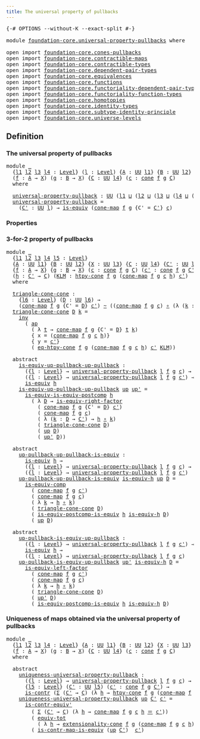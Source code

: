 ```yaml
---
title: The universal property of pullbacks
---
```


<pre class="Agda"><a id="61" class="Symbol">{-#</a> <a id="65" class="Keyword">OPTIONS</a> <a id="73" class="Pragma">--without-K</a> <a id="85" class="Pragma">--exact-split</a> <a id="99" class="Symbol">#-}</a>

<a id="104" class="Keyword">module</a> <a id="111" href="foundation-core.universal-property-pullbacks.html" class="Module">foundation-core.universal-property-pullbacks</a> <a id="156" class="Keyword">where</a>

<a id="163" class="Keyword">open</a> <a id="168" class="Keyword">import</a> <a id="175" href="foundation-core.cones-pullbacks.html" class="Module">foundation-core.cones-pullbacks</a>
<a id="207" class="Keyword">open</a> <a id="212" class="Keyword">import</a> <a id="219" href="foundation-core.contractible-maps.html" class="Module">foundation-core.contractible-maps</a>
<a id="253" class="Keyword">open</a> <a id="258" class="Keyword">import</a> <a id="265" href="foundation-core.contractible-types.html" class="Module">foundation-core.contractible-types</a>
<a id="300" class="Keyword">open</a> <a id="305" class="Keyword">import</a> <a id="312" href="foundation-core.dependent-pair-types.html" class="Module">foundation-core.dependent-pair-types</a>
<a id="349" class="Keyword">open</a> <a id="354" class="Keyword">import</a> <a id="361" href="foundation-core.equivalences.html" class="Module">foundation-core.equivalences</a>
<a id="390" class="Keyword">open</a> <a id="395" class="Keyword">import</a> <a id="402" href="foundation-core.functions.html" class="Module">foundation-core.functions</a>
<a id="428" class="Keyword">open</a> <a id="433" class="Keyword">import</a> <a id="440" href="foundation-core.functoriality-dependent-pair-types.html" class="Module">foundation-core.functoriality-dependent-pair-types</a>
<a id="491" class="Keyword">open</a> <a id="496" class="Keyword">import</a> <a id="503" href="foundation-core.functoriality-function-types.html" class="Module">foundation-core.functoriality-function-types</a>
<a id="548" class="Keyword">open</a> <a id="553" class="Keyword">import</a> <a id="560" href="foundation-core.homotopies.html" class="Module">foundation-core.homotopies</a>
<a id="587" class="Keyword">open</a> <a id="592" class="Keyword">import</a> <a id="599" href="foundation-core.identity-types.html" class="Module">foundation-core.identity-types</a>
<a id="630" class="Keyword">open</a> <a id="635" class="Keyword">import</a> <a id="642" href="foundation-core.subtype-identity-principle.html" class="Module">foundation-core.subtype-identity-principle</a>
<a id="685" class="Keyword">open</a> <a id="690" class="Keyword">import</a> <a id="697" href="foundation-core.universe-levels.html" class="Module">foundation-core.universe-levels</a>
</pre>
## Definition

### The universal property of pullbacks

<pre class="Agda"><a id="798" class="Keyword">module</a> <a id="805" href="foundation-core.universal-property-pullbacks.html#805" class="Module">_</a>
  <a id="809" class="Symbol">{</a><a id="810" href="foundation-core.universal-property-pullbacks.html#810" class="Bound">l1</a> <a id="813" href="foundation-core.universal-property-pullbacks.html#813" class="Bound">l2</a> <a id="816" href="foundation-core.universal-property-pullbacks.html#816" class="Bound">l3</a> <a id="819" href="foundation-core.universal-property-pullbacks.html#819" class="Bound">l4</a> <a id="822" class="Symbol">:</a> <a id="824" href="Agda.Primitive.html#597" class="Postulate">Level</a><a id="829" class="Symbol">}</a> <a id="831" class="Symbol">(</a><a id="832" href="foundation-core.universal-property-pullbacks.html#832" class="Bound">l</a> <a id="834" class="Symbol">:</a> <a id="836" href="Agda.Primitive.html#597" class="Postulate">Level</a><a id="841" class="Symbol">)</a> <a id="843" class="Symbol">{</a><a id="844" href="foundation-core.universal-property-pullbacks.html#844" class="Bound">A</a> <a id="846" class="Symbol">:</a> <a id="848" href="foundation-core.universe-levels.html#235" class="Primitive">UU</a> <a id="851" href="foundation-core.universal-property-pullbacks.html#810" class="Bound">l1</a><a id="853" class="Symbol">}</a> <a id="855" class="Symbol">{</a><a id="856" href="foundation-core.universal-property-pullbacks.html#856" class="Bound">B</a> <a id="858" class="Symbol">:</a> <a id="860" href="foundation-core.universe-levels.html#235" class="Primitive">UU</a> <a id="863" href="foundation-core.universal-property-pullbacks.html#813" class="Bound">l2</a><a id="865" class="Symbol">}</a> <a id="867" class="Symbol">{</a><a id="868" href="foundation-core.universal-property-pullbacks.html#868" class="Bound">X</a> <a id="870" class="Symbol">:</a> <a id="872" href="foundation-core.universe-levels.html#235" class="Primitive">UU</a> <a id="875" href="foundation-core.universal-property-pullbacks.html#816" class="Bound">l3</a><a id="877" class="Symbol">}</a>
  <a id="881" class="Symbol">(</a><a id="882" href="foundation-core.universal-property-pullbacks.html#882" class="Bound">f</a> <a id="884" class="Symbol">:</a> <a id="886" href="foundation-core.universal-property-pullbacks.html#844" class="Bound">A</a> <a id="888" class="Symbol">→</a> <a id="890" href="foundation-core.universal-property-pullbacks.html#868" class="Bound">X</a><a id="891" class="Symbol">)</a> <a id="893" class="Symbol">(</a><a id="894" href="foundation-core.universal-property-pullbacks.html#894" class="Bound">g</a> <a id="896" class="Symbol">:</a> <a id="898" href="foundation-core.universal-property-pullbacks.html#856" class="Bound">B</a> <a id="900" class="Symbol">→</a> <a id="902" href="foundation-core.universal-property-pullbacks.html#868" class="Bound">X</a><a id="903" class="Symbol">)</a> <a id="905" class="Symbol">{</a><a id="906" href="foundation-core.universal-property-pullbacks.html#906" class="Bound">C</a> <a id="908" class="Symbol">:</a> <a id="910" href="foundation-core.universe-levels.html#235" class="Primitive">UU</a> <a id="913" href="foundation-core.universal-property-pullbacks.html#819" class="Bound">l4</a><a id="915" class="Symbol">}</a> <a id="917" class="Symbol">(</a><a id="918" href="foundation-core.universal-property-pullbacks.html#918" class="Bound">c</a> <a id="920" class="Symbol">:</a> <a id="922" href="foundation-core.cones-pullbacks.html#1379" class="Function">cone</a> <a id="927" href="foundation-core.universal-property-pullbacks.html#882" class="Bound">f</a> <a id="929" href="foundation-core.universal-property-pullbacks.html#894" class="Bound">g</a> <a id="931" href="foundation-core.universal-property-pullbacks.html#906" class="Bound">C</a><a id="932" class="Symbol">)</a>
  <a id="936" class="Keyword">where</a>
  
  <a id="947" href="foundation-core.universal-property-pullbacks.html#947" class="Function">universal-property-pullback</a> <a id="975" class="Symbol">:</a> <a id="977" href="foundation-core.universe-levels.html#235" class="Primitive">UU</a> <a id="980" class="Symbol">(</a><a id="981" href="foundation-core.universal-property-pullbacks.html#810" class="Bound">l1</a> <a id="984" href="Agda.Primitive.html#810" class="Primitive Operator">⊔</a> <a id="986" class="Symbol">(</a><a id="987" href="foundation-core.universal-property-pullbacks.html#813" class="Bound">l2</a> <a id="990" href="Agda.Primitive.html#810" class="Primitive Operator">⊔</a> <a id="992" class="Symbol">(</a><a id="993" href="foundation-core.universal-property-pullbacks.html#816" class="Bound">l3</a> <a id="996" href="Agda.Primitive.html#810" class="Primitive Operator">⊔</a> <a id="998" class="Symbol">(</a><a id="999" href="foundation-core.universal-property-pullbacks.html#819" class="Bound">l4</a> <a id="1002" href="Agda.Primitive.html#810" class="Primitive Operator">⊔</a> <a id="1004" class="Symbol">(</a><a id="1005" href="Agda.Primitive.html#780" class="Primitive">lsuc</a> <a id="1010" href="foundation-core.universal-property-pullbacks.html#832" class="Bound">l</a><a id="1011" class="Symbol">)))))</a>
  <a id="1019" href="foundation-core.universal-property-pullbacks.html#947" class="Function">universal-property-pullback</a> <a id="1047" class="Symbol">=</a>
    <a id="1053" class="Symbol">(</a><a id="1054" href="foundation-core.universal-property-pullbacks.html#1054" class="Bound">C&#39;</a> <a id="1057" class="Symbol">:</a> <a id="1059" href="foundation-core.universe-levels.html#235" class="Primitive">UU</a> <a id="1062" href="foundation-core.universal-property-pullbacks.html#832" class="Bound">l</a><a id="1063" class="Symbol">)</a> <a id="1065" class="Symbol">→</a> <a id="1067" href="foundation-core.equivalences.html#1556" class="Function">is-equiv</a> <a id="1076" class="Symbol">(</a><a id="1077" href="foundation-core.cones-pullbacks.html#5241" class="Function">cone-map</a> <a id="1086" href="foundation-core.universal-property-pullbacks.html#882" class="Bound">f</a> <a id="1088" href="foundation-core.universal-property-pullbacks.html#894" class="Bound">g</a> <a id="1090" class="Symbol">{</a><a id="1091" class="Argument">C&#39;</a> <a id="1094" class="Symbol">=</a> <a id="1096" href="foundation-core.universal-property-pullbacks.html#1054" class="Bound">C&#39;</a><a id="1098" class="Symbol">}</a> <a id="1100" href="foundation-core.universal-property-pullbacks.html#918" class="Bound">c</a><a id="1101" class="Symbol">)</a>
</pre>
### Properties

### 3-for-2 property of pullbacks

<pre class="Agda"><a id="1167" class="Keyword">module</a> <a id="1174" href="foundation-core.universal-property-pullbacks.html#1174" class="Module">_</a>
  <a id="1178" class="Symbol">{</a><a id="1179" href="foundation-core.universal-property-pullbacks.html#1179" class="Bound">l1</a> <a id="1182" href="foundation-core.universal-property-pullbacks.html#1182" class="Bound">l2</a> <a id="1185" href="foundation-core.universal-property-pullbacks.html#1185" class="Bound">l3</a> <a id="1188" href="foundation-core.universal-property-pullbacks.html#1188" class="Bound">l4</a> <a id="1191" href="foundation-core.universal-property-pullbacks.html#1191" class="Bound">l5</a> <a id="1194" class="Symbol">:</a> <a id="1196" href="Agda.Primitive.html#597" class="Postulate">Level</a><a id="1201" class="Symbol">}</a>
  <a id="1205" class="Symbol">{</a><a id="1206" href="foundation-core.universal-property-pullbacks.html#1206" class="Bound">A</a> <a id="1208" class="Symbol">:</a> <a id="1210" href="foundation-core.universe-levels.html#235" class="Primitive">UU</a> <a id="1213" href="foundation-core.universal-property-pullbacks.html#1179" class="Bound">l1</a><a id="1215" class="Symbol">}</a> <a id="1217" class="Symbol">{</a><a id="1218" href="foundation-core.universal-property-pullbacks.html#1218" class="Bound">B</a> <a id="1220" class="Symbol">:</a> <a id="1222" href="foundation-core.universe-levels.html#235" class="Primitive">UU</a> <a id="1225" href="foundation-core.universal-property-pullbacks.html#1182" class="Bound">l2</a><a id="1227" class="Symbol">}</a> <a id="1229" class="Symbol">{</a><a id="1230" href="foundation-core.universal-property-pullbacks.html#1230" class="Bound">X</a> <a id="1232" class="Symbol">:</a> <a id="1234" href="foundation-core.universe-levels.html#235" class="Primitive">UU</a> <a id="1237" href="foundation-core.universal-property-pullbacks.html#1185" class="Bound">l3</a><a id="1239" class="Symbol">}</a> <a id="1241" class="Symbol">{</a><a id="1242" href="foundation-core.universal-property-pullbacks.html#1242" class="Bound">C</a> <a id="1244" class="Symbol">:</a> <a id="1246" href="foundation-core.universe-levels.html#235" class="Primitive">UU</a> <a id="1249" href="foundation-core.universal-property-pullbacks.html#1188" class="Bound">l4</a><a id="1251" class="Symbol">}</a> <a id="1253" class="Symbol">{</a><a id="1254" href="foundation-core.universal-property-pullbacks.html#1254" class="Bound">C&#39;</a> <a id="1257" class="Symbol">:</a> <a id="1259" href="foundation-core.universe-levels.html#235" class="Primitive">UU</a> <a id="1262" href="foundation-core.universal-property-pullbacks.html#1191" class="Bound">l5</a><a id="1264" class="Symbol">}</a>
  <a id="1268" class="Symbol">{</a><a id="1269" href="foundation-core.universal-property-pullbacks.html#1269" class="Bound">f</a> <a id="1271" class="Symbol">:</a> <a id="1273" href="foundation-core.universal-property-pullbacks.html#1206" class="Bound">A</a> <a id="1275" class="Symbol">→</a> <a id="1277" href="foundation-core.universal-property-pullbacks.html#1230" class="Bound">X</a><a id="1278" class="Symbol">}</a> <a id="1280" class="Symbol">{</a><a id="1281" href="foundation-core.universal-property-pullbacks.html#1281" class="Bound">g</a> <a id="1283" class="Symbol">:</a> <a id="1285" href="foundation-core.universal-property-pullbacks.html#1218" class="Bound">B</a> <a id="1287" class="Symbol">→</a> <a id="1289" href="foundation-core.universal-property-pullbacks.html#1230" class="Bound">X</a><a id="1290" class="Symbol">}</a> <a id="1292" class="Symbol">(</a><a id="1293" href="foundation-core.universal-property-pullbacks.html#1293" class="Bound">c</a> <a id="1295" class="Symbol">:</a> <a id="1297" href="foundation-core.cones-pullbacks.html#1379" class="Function">cone</a> <a id="1302" href="foundation-core.universal-property-pullbacks.html#1269" class="Bound">f</a> <a id="1304" href="foundation-core.universal-property-pullbacks.html#1281" class="Bound">g</a> <a id="1306" href="foundation-core.universal-property-pullbacks.html#1242" class="Bound">C</a><a id="1307" class="Symbol">)</a> <a id="1309" class="Symbol">(</a><a id="1310" href="foundation-core.universal-property-pullbacks.html#1310" class="Bound">c&#39;</a> <a id="1313" class="Symbol">:</a> <a id="1315" href="foundation-core.cones-pullbacks.html#1379" class="Function">cone</a> <a id="1320" href="foundation-core.universal-property-pullbacks.html#1269" class="Bound">f</a> <a id="1322" href="foundation-core.universal-property-pullbacks.html#1281" class="Bound">g</a> <a id="1324" href="foundation-core.universal-property-pullbacks.html#1254" class="Bound">C&#39;</a><a id="1326" class="Symbol">)</a>
  <a id="1330" class="Symbol">(</a><a id="1331" href="foundation-core.universal-property-pullbacks.html#1331" class="Bound">h</a> <a id="1333" class="Symbol">:</a> <a id="1335" href="foundation-core.universal-property-pullbacks.html#1254" class="Bound">C&#39;</a> <a id="1338" class="Symbol">→</a> <a id="1340" href="foundation-core.universal-property-pullbacks.html#1242" class="Bound">C</a><a id="1341" class="Symbol">)</a> <a id="1343" class="Symbol">(</a><a id="1344" href="foundation-core.universal-property-pullbacks.html#1344" class="Bound">KLM</a> <a id="1348" class="Symbol">:</a> <a id="1350" href="foundation-core.cones-pullbacks.html#3310" class="Function">htpy-cone</a> <a id="1360" href="foundation-core.universal-property-pullbacks.html#1269" class="Bound">f</a> <a id="1362" href="foundation-core.universal-property-pullbacks.html#1281" class="Bound">g</a> <a id="1364" class="Symbol">(</a><a id="1365" href="foundation-core.cones-pullbacks.html#5241" class="Function">cone-map</a> <a id="1374" href="foundation-core.universal-property-pullbacks.html#1269" class="Bound">f</a> <a id="1376" href="foundation-core.universal-property-pullbacks.html#1281" class="Bound">g</a> <a id="1378" href="foundation-core.universal-property-pullbacks.html#1293" class="Bound">c</a> <a id="1380" href="foundation-core.universal-property-pullbacks.html#1331" class="Bound">h</a><a id="1381" class="Symbol">)</a> <a id="1383" href="foundation-core.universal-property-pullbacks.html#1310" class="Bound">c&#39;</a><a id="1385" class="Symbol">)</a>
  <a id="1389" class="Keyword">where</a>
  
  <a id="1400" href="foundation-core.universal-property-pullbacks.html#1400" class="Function">triangle-cone-cone</a> <a id="1419" class="Symbol">:</a>
    <a id="1425" class="Symbol">{</a><a id="1426" href="foundation-core.universal-property-pullbacks.html#1426" class="Bound">l6</a> <a id="1429" class="Symbol">:</a> <a id="1431" href="Agda.Primitive.html#597" class="Postulate">Level</a><a id="1436" class="Symbol">}</a> <a id="1438" class="Symbol">(</a><a id="1439" href="foundation-core.universal-property-pullbacks.html#1439" class="Bound">D</a> <a id="1441" class="Symbol">:</a> <a id="1443" href="foundation-core.universe-levels.html#235" class="Primitive">UU</a> <a id="1446" href="foundation-core.universal-property-pullbacks.html#1426" class="Bound">l6</a><a id="1448" class="Symbol">)</a> <a id="1450" class="Symbol">→</a>
    <a id="1456" class="Symbol">(</a><a id="1457" href="foundation-core.cones-pullbacks.html#5241" class="Function">cone-map</a> <a id="1466" href="foundation-core.universal-property-pullbacks.html#1269" class="Bound">f</a> <a id="1468" href="foundation-core.universal-property-pullbacks.html#1281" class="Bound">g</a> <a id="1470" class="Symbol">{</a><a id="1471" class="Argument">C&#39;</a> <a id="1474" class="Symbol">=</a> <a id="1476" href="foundation-core.universal-property-pullbacks.html#1439" class="Bound">D</a><a id="1477" class="Symbol">}</a> <a id="1479" href="foundation-core.universal-property-pullbacks.html#1310" class="Bound">c&#39;</a><a id="1481" class="Symbol">)</a> <a id="1483" href="foundation-core.homotopies.html#1249" class="Function Operator">~</a> <a id="1485" class="Symbol">((</a><a id="1487" href="foundation-core.cones-pullbacks.html#5241" class="Function">cone-map</a> <a id="1496" href="foundation-core.universal-property-pullbacks.html#1269" class="Bound">f</a> <a id="1498" href="foundation-core.universal-property-pullbacks.html#1281" class="Bound">g</a> <a id="1500" href="foundation-core.universal-property-pullbacks.html#1293" class="Bound">c</a><a id="1501" class="Symbol">)</a> <a id="1503" href="foundation-core.functions.html#420" class="Function Operator">∘</a> <a id="1505" class="Symbol">(λ</a> <a id="1508" class="Symbol">(</a><a id="1509" href="foundation-core.universal-property-pullbacks.html#1509" class="Bound">k</a> <a id="1511" class="Symbol">:</a> <a id="1513" href="foundation-core.universal-property-pullbacks.html#1439" class="Bound">D</a> <a id="1515" class="Symbol">→</a> <a id="1517" href="foundation-core.universal-property-pullbacks.html#1254" class="Bound">C&#39;</a><a id="1519" class="Symbol">)</a> <a id="1521" class="Symbol">→</a> <a id="1523" href="foundation-core.universal-property-pullbacks.html#1331" class="Bound">h</a> <a id="1525" href="foundation-core.functions.html#420" class="Function Operator">∘</a> <a id="1527" href="foundation-core.universal-property-pullbacks.html#1509" class="Bound">k</a><a id="1528" class="Symbol">))</a>
  <a id="1533" href="foundation-core.universal-property-pullbacks.html#1400" class="Function">triangle-cone-cone</a> <a id="1552" href="foundation-core.universal-property-pullbacks.html#1552" class="Bound">D</a> <a id="1554" href="foundation-core.universal-property-pullbacks.html#1554" class="Bound">k</a> <a id="1556" class="Symbol">=</a> 
    <a id="1563" href="foundation-core.identity-types.html#2729" class="Function">inv</a>
      <a id="1573" class="Symbol">(</a> <a id="1575" href="foundation-core.identity-types.html#4003" class="Function">ap</a>
        <a id="1586" class="Symbol">(</a> <a id="1588" class="Symbol">λ</a> <a id="1590" href="foundation-core.universal-property-pullbacks.html#1590" class="Bound">t</a> <a id="1592" class="Symbol">→</a> <a id="1594" href="foundation-core.cones-pullbacks.html#5241" class="Function">cone-map</a> <a id="1603" href="foundation-core.universal-property-pullbacks.html#1269" class="Bound">f</a> <a id="1605" href="foundation-core.universal-property-pullbacks.html#1281" class="Bound">g</a> <a id="1607" class="Symbol">{</a><a id="1608" class="Argument">C&#39;</a> <a id="1611" class="Symbol">=</a> <a id="1613" href="foundation-core.universal-property-pullbacks.html#1552" class="Bound">D</a><a id="1614" class="Symbol">}</a> <a id="1616" href="foundation-core.universal-property-pullbacks.html#1590" class="Bound">t</a> <a id="1618" href="foundation-core.universal-property-pullbacks.html#1554" class="Bound">k</a><a id="1619" class="Symbol">)</a>
        <a id="1629" class="Symbol">{</a> <a id="1631" class="Argument">x</a> <a id="1633" class="Symbol">=</a> <a id="1635" class="Symbol">(</a><a id="1636" href="foundation-core.cones-pullbacks.html#5241" class="Function">cone-map</a> <a id="1645" href="foundation-core.universal-property-pullbacks.html#1269" class="Bound">f</a> <a id="1647" href="foundation-core.universal-property-pullbacks.html#1281" class="Bound">g</a> <a id="1649" href="foundation-core.universal-property-pullbacks.html#1293" class="Bound">c</a> <a id="1651" href="foundation-core.universal-property-pullbacks.html#1331" class="Bound">h</a><a id="1652" class="Symbol">)}</a>
        <a id="1663" class="Symbol">{</a> <a id="1665" class="Argument">y</a> <a id="1667" class="Symbol">=</a> <a id="1669" href="foundation-core.universal-property-pullbacks.html#1310" class="Bound">c&#39;</a><a id="1671" class="Symbol">}</a>
        <a id="1681" class="Symbol">(</a> <a id="1683" href="foundation-core.cones-pullbacks.html#4975" class="Function">eq-htpy-cone</a> <a id="1696" href="foundation-core.universal-property-pullbacks.html#1269" class="Bound">f</a> <a id="1698" href="foundation-core.universal-property-pullbacks.html#1281" class="Bound">g</a> <a id="1700" class="Symbol">(</a><a id="1701" href="foundation-core.cones-pullbacks.html#5241" class="Function">cone-map</a> <a id="1710" href="foundation-core.universal-property-pullbacks.html#1269" class="Bound">f</a> <a id="1712" href="foundation-core.universal-property-pullbacks.html#1281" class="Bound">g</a> <a id="1714" href="foundation-core.universal-property-pullbacks.html#1293" class="Bound">c</a> <a id="1716" href="foundation-core.universal-property-pullbacks.html#1331" class="Bound">h</a><a id="1717" class="Symbol">)</a> <a id="1719" href="foundation-core.universal-property-pullbacks.html#1310" class="Bound">c&#39;</a> <a id="1722" href="foundation-core.universal-property-pullbacks.html#1344" class="Bound">KLM</a><a id="1725" class="Symbol">))</a>

  <a id="1731" class="Keyword">abstract</a>
    <a id="1744" href="foundation-core.universal-property-pullbacks.html#1744" class="Function">is-equiv-up-pullback-up-pullback</a> <a id="1777" class="Symbol">:</a>
      <a id="1785" class="Symbol">({</a><a id="1787" href="foundation-core.universal-property-pullbacks.html#1787" class="Bound">l</a> <a id="1789" class="Symbol">:</a> <a id="1791" href="Agda.Primitive.html#597" class="Postulate">Level</a><a id="1796" class="Symbol">}</a> <a id="1798" class="Symbol">→</a> <a id="1800" href="foundation-core.universal-property-pullbacks.html#947" class="Function">universal-property-pullback</a> <a id="1828" href="foundation-core.universal-property-pullbacks.html#1787" class="Bound">l</a> <a id="1830" href="foundation-core.universal-property-pullbacks.html#1269" class="Bound">f</a> <a id="1832" href="foundation-core.universal-property-pullbacks.html#1281" class="Bound">g</a> <a id="1834" href="foundation-core.universal-property-pullbacks.html#1293" class="Bound">c</a><a id="1835" class="Symbol">)</a> <a id="1837" class="Symbol">→</a>
      <a id="1845" class="Symbol">({</a><a id="1847" href="foundation-core.universal-property-pullbacks.html#1847" class="Bound">l</a> <a id="1849" class="Symbol">:</a> <a id="1851" href="Agda.Primitive.html#597" class="Postulate">Level</a><a id="1856" class="Symbol">}</a> <a id="1858" class="Symbol">→</a> <a id="1860" href="foundation-core.universal-property-pullbacks.html#947" class="Function">universal-property-pullback</a> <a id="1888" href="foundation-core.universal-property-pullbacks.html#1847" class="Bound">l</a> <a id="1890" href="foundation-core.universal-property-pullbacks.html#1269" class="Bound">f</a> <a id="1892" href="foundation-core.universal-property-pullbacks.html#1281" class="Bound">g</a> <a id="1894" href="foundation-core.universal-property-pullbacks.html#1310" class="Bound">c&#39;</a><a id="1896" class="Symbol">)</a> <a id="1898" class="Symbol">→</a>
      <a id="1906" href="foundation-core.equivalences.html#1556" class="Function">is-equiv</a> <a id="1915" href="foundation-core.universal-property-pullbacks.html#1331" class="Bound">h</a>
    <a id="1921" href="foundation-core.universal-property-pullbacks.html#1744" class="Function">is-equiv-up-pullback-up-pullback</a> <a id="1954" href="foundation-core.universal-property-pullbacks.html#1954" class="Bound">up</a> <a id="1957" href="foundation-core.universal-property-pullbacks.html#1957" class="Bound">up&#39;</a> <a id="1961" class="Symbol">=</a>
      <a id="1969" href="foundation-core.functoriality-function-types.html#1654" class="Function">is-equiv-is-equiv-postcomp</a> <a id="1996" href="foundation-core.universal-property-pullbacks.html#1331" class="Bound">h</a>
        <a id="2006" class="Symbol">(</a> <a id="2008" class="Symbol">λ</a> <a id="2010" href="foundation-core.universal-property-pullbacks.html#2010" class="Bound">D</a> <a id="2012" class="Symbol">→</a> <a id="2014" href="foundation-core.equivalences.html#8882" class="Function">is-equiv-right-factor</a>
          <a id="2046" class="Symbol">(</a> <a id="2048" href="foundation-core.cones-pullbacks.html#5241" class="Function">cone-map</a> <a id="2057" href="foundation-core.universal-property-pullbacks.html#1269" class="Bound">f</a> <a id="2059" href="foundation-core.universal-property-pullbacks.html#1281" class="Bound">g</a> <a id="2061" class="Symbol">{</a><a id="2062" class="Argument">C&#39;</a> <a id="2065" class="Symbol">=</a> <a id="2067" href="foundation-core.universal-property-pullbacks.html#2010" class="Bound">D</a><a id="2068" class="Symbol">}</a> <a id="2070" href="foundation-core.universal-property-pullbacks.html#1310" class="Bound">c&#39;</a><a id="2072" class="Symbol">)</a>
          <a id="2084" class="Symbol">(</a> <a id="2086" href="foundation-core.cones-pullbacks.html#5241" class="Function">cone-map</a> <a id="2095" href="foundation-core.universal-property-pullbacks.html#1269" class="Bound">f</a> <a id="2097" href="foundation-core.universal-property-pullbacks.html#1281" class="Bound">g</a> <a id="2099" href="foundation-core.universal-property-pullbacks.html#1293" class="Bound">c</a><a id="2100" class="Symbol">)</a>
          <a id="2112" class="Symbol">(</a> <a id="2114" class="Symbol">λ</a> <a id="2116" class="Symbol">(</a><a id="2117" href="foundation-core.universal-property-pullbacks.html#2117" class="Bound">k</a> <a id="2119" class="Symbol">:</a> <a id="2121" href="foundation-core.universal-property-pullbacks.html#2010" class="Bound">D</a> <a id="2123" class="Symbol">→</a> <a id="2125" href="foundation-core.universal-property-pullbacks.html#1254" class="Bound">C&#39;</a><a id="2127" class="Symbol">)</a> <a id="2129" class="Symbol">→</a> <a id="2131" href="foundation-core.universal-property-pullbacks.html#1331" class="Bound">h</a> <a id="2133" href="foundation-core.functions.html#420" class="Function Operator">∘</a> <a id="2135" href="foundation-core.universal-property-pullbacks.html#2117" class="Bound">k</a><a id="2136" class="Symbol">)</a>
          <a id="2148" class="Symbol">(</a> <a id="2150" href="foundation-core.universal-property-pullbacks.html#1400" class="Function">triangle-cone-cone</a> <a id="2169" href="foundation-core.universal-property-pullbacks.html#2010" class="Bound">D</a><a id="2170" class="Symbol">)</a>
          <a id="2182" class="Symbol">(</a> <a id="2184" href="foundation-core.universal-property-pullbacks.html#1954" class="Bound">up</a> <a id="2187" href="foundation-core.universal-property-pullbacks.html#2010" class="Bound">D</a><a id="2188" class="Symbol">)</a>
          <a id="2200" class="Symbol">(</a> <a id="2202" href="foundation-core.universal-property-pullbacks.html#1957" class="Bound">up&#39;</a> <a id="2206" href="foundation-core.universal-property-pullbacks.html#2010" class="Bound">D</a><a id="2207" class="Symbol">))</a>

  <a id="2213" class="Keyword">abstract</a>
    <a id="2226" href="foundation-core.universal-property-pullbacks.html#2226" class="Function">up-pullback-up-pullback-is-equiv</a> <a id="2259" class="Symbol">:</a>
      <a id="2267" href="foundation-core.equivalences.html#1556" class="Function">is-equiv</a> <a id="2276" href="foundation-core.universal-property-pullbacks.html#1331" class="Bound">h</a> <a id="2278" class="Symbol">→</a>
      <a id="2286" class="Symbol">({</a><a id="2288" href="foundation-core.universal-property-pullbacks.html#2288" class="Bound">l</a> <a id="2290" class="Symbol">:</a> <a id="2292" href="Agda.Primitive.html#597" class="Postulate">Level</a><a id="2297" class="Symbol">}</a> <a id="2299" class="Symbol">→</a> <a id="2301" href="foundation-core.universal-property-pullbacks.html#947" class="Function">universal-property-pullback</a> <a id="2329" href="foundation-core.universal-property-pullbacks.html#2288" class="Bound">l</a> <a id="2331" href="foundation-core.universal-property-pullbacks.html#1269" class="Bound">f</a> <a id="2333" href="foundation-core.universal-property-pullbacks.html#1281" class="Bound">g</a> <a id="2335" href="foundation-core.universal-property-pullbacks.html#1293" class="Bound">c</a><a id="2336" class="Symbol">)</a> <a id="2338" class="Symbol">→</a>
      <a id="2346" class="Symbol">({</a><a id="2348" href="foundation-core.universal-property-pullbacks.html#2348" class="Bound">l</a> <a id="2350" class="Symbol">:</a> <a id="2352" href="Agda.Primitive.html#597" class="Postulate">Level</a><a id="2357" class="Symbol">}</a> <a id="2359" class="Symbol">→</a> <a id="2361" href="foundation-core.universal-property-pullbacks.html#947" class="Function">universal-property-pullback</a> <a id="2389" href="foundation-core.universal-property-pullbacks.html#2348" class="Bound">l</a> <a id="2391" href="foundation-core.universal-property-pullbacks.html#1269" class="Bound">f</a> <a id="2393" href="foundation-core.universal-property-pullbacks.html#1281" class="Bound">g</a> <a id="2395" href="foundation-core.universal-property-pullbacks.html#1310" class="Bound">c&#39;</a><a id="2397" class="Symbol">)</a>
    <a id="2403" href="foundation-core.universal-property-pullbacks.html#2226" class="Function">up-pullback-up-pullback-is-equiv</a> <a id="2436" href="foundation-core.universal-property-pullbacks.html#2436" class="Bound">is-equiv-h</a> <a id="2447" href="foundation-core.universal-property-pullbacks.html#2447" class="Bound">up</a> <a id="2450" href="foundation-core.universal-property-pullbacks.html#2450" class="Bound">D</a> <a id="2452" class="Symbol">=</a>
      <a id="2460" href="foundation-core.equivalences.html#7197" class="Function">is-equiv-comp</a>
        <a id="2482" class="Symbol">(</a> <a id="2484" href="foundation-core.cones-pullbacks.html#5241" class="Function">cone-map</a> <a id="2493" href="foundation-core.universal-property-pullbacks.html#1269" class="Bound">f</a> <a id="2495" href="foundation-core.universal-property-pullbacks.html#1281" class="Bound">g</a> <a id="2497" href="foundation-core.universal-property-pullbacks.html#1310" class="Bound">c&#39;</a><a id="2499" class="Symbol">)</a>
        <a id="2509" class="Symbol">(</a> <a id="2511" href="foundation-core.cones-pullbacks.html#5241" class="Function">cone-map</a> <a id="2520" href="foundation-core.universal-property-pullbacks.html#1269" class="Bound">f</a> <a id="2522" href="foundation-core.universal-property-pullbacks.html#1281" class="Bound">g</a> <a id="2524" href="foundation-core.universal-property-pullbacks.html#1293" class="Bound">c</a><a id="2525" class="Symbol">)</a>
        <a id="2535" class="Symbol">(</a> <a id="2537" class="Symbol">λ</a> <a id="2539" href="foundation-core.universal-property-pullbacks.html#2539" class="Bound">k</a> <a id="2541" class="Symbol">→</a> <a id="2543" href="foundation-core.universal-property-pullbacks.html#1331" class="Bound">h</a> <a id="2545" href="foundation-core.functions.html#420" class="Function Operator">∘</a> <a id="2547" href="foundation-core.universal-property-pullbacks.html#2539" class="Bound">k</a><a id="2548" class="Symbol">)</a>
        <a id="2558" class="Symbol">(</a> <a id="2560" href="foundation-core.universal-property-pullbacks.html#1400" class="Function">triangle-cone-cone</a> <a id="2579" href="foundation-core.universal-property-pullbacks.html#2450" class="Bound">D</a><a id="2580" class="Symbol">)</a>
        <a id="2590" class="Symbol">(</a> <a id="2592" href="foundation-core.functoriality-function-types.html#2668" class="Function">is-equiv-postcomp-is-equiv</a> <a id="2619" href="foundation-core.universal-property-pullbacks.html#1331" class="Bound">h</a> <a id="2621" href="foundation-core.universal-property-pullbacks.html#2436" class="Bound">is-equiv-h</a> <a id="2632" href="foundation-core.universal-property-pullbacks.html#2450" class="Bound">D</a><a id="2633" class="Symbol">)</a>
        <a id="2643" class="Symbol">(</a> <a id="2645" href="foundation-core.universal-property-pullbacks.html#2447" class="Bound">up</a> <a id="2648" href="foundation-core.universal-property-pullbacks.html#2450" class="Bound">D</a><a id="2649" class="Symbol">)</a>

  <a id="2654" class="Keyword">abstract</a>
    <a id="2667" href="foundation-core.universal-property-pullbacks.html#2667" class="Function">up-pullback-is-equiv-up-pullback</a> <a id="2700" class="Symbol">:</a>
      <a id="2708" class="Symbol">({</a><a id="2710" href="foundation-core.universal-property-pullbacks.html#2710" class="Bound">l</a> <a id="2712" class="Symbol">:</a> <a id="2714" href="Agda.Primitive.html#597" class="Postulate">Level</a><a id="2719" class="Symbol">}</a> <a id="2721" class="Symbol">→</a> <a id="2723" href="foundation-core.universal-property-pullbacks.html#947" class="Function">universal-property-pullback</a> <a id="2751" href="foundation-core.universal-property-pullbacks.html#2710" class="Bound">l</a> <a id="2753" href="foundation-core.universal-property-pullbacks.html#1269" class="Bound">f</a> <a id="2755" href="foundation-core.universal-property-pullbacks.html#1281" class="Bound">g</a> <a id="2757" href="foundation-core.universal-property-pullbacks.html#1310" class="Bound">c&#39;</a><a id="2759" class="Symbol">)</a> <a id="2761" class="Symbol">→</a>
      <a id="2769" href="foundation-core.equivalences.html#1556" class="Function">is-equiv</a> <a id="2778" href="foundation-core.universal-property-pullbacks.html#1331" class="Bound">h</a> <a id="2780" class="Symbol">→</a>
      <a id="2788" class="Symbol">({</a><a id="2790" href="foundation-core.universal-property-pullbacks.html#2790" class="Bound">l</a> <a id="2792" class="Symbol">:</a> <a id="2794" href="Agda.Primitive.html#597" class="Postulate">Level</a><a id="2799" class="Symbol">}</a> <a id="2801" class="Symbol">→</a> <a id="2803" href="foundation-core.universal-property-pullbacks.html#947" class="Function">universal-property-pullback</a> <a id="2831" href="foundation-core.universal-property-pullbacks.html#2790" class="Bound">l</a> <a id="2833" href="foundation-core.universal-property-pullbacks.html#1269" class="Bound">f</a> <a id="2835" href="foundation-core.universal-property-pullbacks.html#1281" class="Bound">g</a> <a id="2837" href="foundation-core.universal-property-pullbacks.html#1293" class="Bound">c</a><a id="2838" class="Symbol">)</a>
    <a id="2844" href="foundation-core.universal-property-pullbacks.html#2667" class="Function">up-pullback-is-equiv-up-pullback</a> <a id="2877" href="foundation-core.universal-property-pullbacks.html#2877" class="Bound">up&#39;</a> <a id="2881" href="foundation-core.universal-property-pullbacks.html#2881" class="Bound">is-equiv-h</a> <a id="2892" href="foundation-core.universal-property-pullbacks.html#2892" class="Bound">D</a> <a id="2894" class="Symbol">=</a>
      <a id="2902" href="foundation-core.equivalences.html#8172" class="Function">is-equiv-left-factor</a>
        <a id="2931" class="Symbol">(</a> <a id="2933" href="foundation-core.cones-pullbacks.html#5241" class="Function">cone-map</a> <a id="2942" href="foundation-core.universal-property-pullbacks.html#1269" class="Bound">f</a> <a id="2944" href="foundation-core.universal-property-pullbacks.html#1281" class="Bound">g</a> <a id="2946" href="foundation-core.universal-property-pullbacks.html#1310" class="Bound">c&#39;</a><a id="2948" class="Symbol">)</a>
        <a id="2958" class="Symbol">(</a> <a id="2960" href="foundation-core.cones-pullbacks.html#5241" class="Function">cone-map</a> <a id="2969" href="foundation-core.universal-property-pullbacks.html#1269" class="Bound">f</a> <a id="2971" href="foundation-core.universal-property-pullbacks.html#1281" class="Bound">g</a> <a id="2973" href="foundation-core.universal-property-pullbacks.html#1293" class="Bound">c</a><a id="2974" class="Symbol">)</a>
        <a id="2984" class="Symbol">(</a> <a id="2986" class="Symbol">λ</a> <a id="2988" href="foundation-core.universal-property-pullbacks.html#2988" class="Bound">k</a> <a id="2990" class="Symbol">→</a> <a id="2992" href="foundation-core.universal-property-pullbacks.html#1331" class="Bound">h</a> <a id="2994" href="foundation-core.functions.html#420" class="Function Operator">∘</a> <a id="2996" href="foundation-core.universal-property-pullbacks.html#2988" class="Bound">k</a><a id="2997" class="Symbol">)</a>
        <a id="3007" class="Symbol">(</a> <a id="3009" href="foundation-core.universal-property-pullbacks.html#1400" class="Function">triangle-cone-cone</a> <a id="3028" href="foundation-core.universal-property-pullbacks.html#2892" class="Bound">D</a><a id="3029" class="Symbol">)</a>
        <a id="3039" class="Symbol">(</a> <a id="3041" href="foundation-core.universal-property-pullbacks.html#2877" class="Bound">up&#39;</a> <a id="3045" href="foundation-core.universal-property-pullbacks.html#2892" class="Bound">D</a><a id="3046" class="Symbol">)</a>
        <a id="3056" class="Symbol">(</a> <a id="3058" href="foundation-core.functoriality-function-types.html#2668" class="Function">is-equiv-postcomp-is-equiv</a> <a id="3085" href="foundation-core.universal-property-pullbacks.html#1331" class="Bound">h</a> <a id="3087" href="foundation-core.universal-property-pullbacks.html#2881" class="Bound">is-equiv-h</a> <a id="3098" href="foundation-core.universal-property-pullbacks.html#2892" class="Bound">D</a><a id="3099" class="Symbol">)</a>
</pre>
### Uniqueness of maps obtained via the universal property of pullbacks

<pre class="Agda"><a id="3187" class="Keyword">module</a> <a id="3194" href="foundation-core.universal-property-pullbacks.html#3194" class="Module">_</a>
  <a id="3198" class="Symbol">{</a><a id="3199" href="foundation-core.universal-property-pullbacks.html#3199" class="Bound">l1</a> <a id="3202" href="foundation-core.universal-property-pullbacks.html#3202" class="Bound">l2</a> <a id="3205" href="foundation-core.universal-property-pullbacks.html#3205" class="Bound">l3</a> <a id="3208" href="foundation-core.universal-property-pullbacks.html#3208" class="Bound">l4</a> <a id="3211" class="Symbol">:</a> <a id="3213" href="Agda.Primitive.html#597" class="Postulate">Level</a><a id="3218" class="Symbol">}</a> <a id="3220" class="Symbol">{</a><a id="3221" href="foundation-core.universal-property-pullbacks.html#3221" class="Bound">A</a> <a id="3223" class="Symbol">:</a> <a id="3225" href="foundation-core.universe-levels.html#235" class="Primitive">UU</a> <a id="3228" href="foundation-core.universal-property-pullbacks.html#3199" class="Bound">l1</a><a id="3230" class="Symbol">}</a> <a id="3232" class="Symbol">{</a><a id="3233" href="foundation-core.universal-property-pullbacks.html#3233" class="Bound">B</a> <a id="3235" class="Symbol">:</a> <a id="3237" href="foundation-core.universe-levels.html#235" class="Primitive">UU</a> <a id="3240" href="foundation-core.universal-property-pullbacks.html#3202" class="Bound">l2</a><a id="3242" class="Symbol">}</a> <a id="3244" class="Symbol">{</a><a id="3245" href="foundation-core.universal-property-pullbacks.html#3245" class="Bound">X</a> <a id="3247" class="Symbol">:</a> <a id="3249" href="foundation-core.universe-levels.html#235" class="Primitive">UU</a> <a id="3252" href="foundation-core.universal-property-pullbacks.html#3205" class="Bound">l3</a><a id="3254" class="Symbol">}</a>
  <a id="3258" class="Symbol">(</a><a id="3259" href="foundation-core.universal-property-pullbacks.html#3259" class="Bound">f</a> <a id="3261" class="Symbol">:</a> <a id="3263" href="foundation-core.universal-property-pullbacks.html#3221" class="Bound">A</a> <a id="3265" class="Symbol">→</a> <a id="3267" href="foundation-core.universal-property-pullbacks.html#3245" class="Bound">X</a><a id="3268" class="Symbol">)</a> <a id="3270" class="Symbol">(</a><a id="3271" href="foundation-core.universal-property-pullbacks.html#3271" class="Bound">g</a> <a id="3273" class="Symbol">:</a> <a id="3275" href="foundation-core.universal-property-pullbacks.html#3233" class="Bound">B</a> <a id="3277" class="Symbol">→</a> <a id="3279" href="foundation-core.universal-property-pullbacks.html#3245" class="Bound">X</a><a id="3280" class="Symbol">)</a> <a id="3282" class="Symbol">{</a><a id="3283" href="foundation-core.universal-property-pullbacks.html#3283" class="Bound">C</a> <a id="3285" class="Symbol">:</a> <a id="3287" href="foundation-core.universe-levels.html#235" class="Primitive">UU</a> <a id="3290" href="foundation-core.universal-property-pullbacks.html#3208" class="Bound">l4</a><a id="3292" class="Symbol">}</a> <a id="3294" class="Symbol">(</a><a id="3295" href="foundation-core.universal-property-pullbacks.html#3295" class="Bound">c</a> <a id="3297" class="Symbol">:</a> <a id="3299" href="foundation-core.cones-pullbacks.html#1379" class="Function">cone</a> <a id="3304" href="foundation-core.universal-property-pullbacks.html#3259" class="Bound">f</a> <a id="3306" href="foundation-core.universal-property-pullbacks.html#3271" class="Bound">g</a> <a id="3308" href="foundation-core.universal-property-pullbacks.html#3283" class="Bound">C</a><a id="3309" class="Symbol">)</a>
  <a id="3313" class="Keyword">where</a>

  <a id="3322" class="Keyword">abstract</a>
    <a id="3335" href="foundation-core.universal-property-pullbacks.html#3335" class="Function">uniqueness-universal-property-pullback</a> <a id="3374" class="Symbol">:</a>
      <a id="3382" class="Symbol">({</a><a id="3384" href="foundation-core.universal-property-pullbacks.html#3384" class="Bound">l</a> <a id="3386" class="Symbol">:</a> <a id="3388" href="Agda.Primitive.html#597" class="Postulate">Level</a><a id="3393" class="Symbol">}</a> <a id="3395" class="Symbol">→</a> <a id="3397" href="foundation-core.universal-property-pullbacks.html#947" class="Function">universal-property-pullback</a> <a id="3425" href="foundation-core.universal-property-pullbacks.html#3384" class="Bound">l</a> <a id="3427" href="foundation-core.universal-property-pullbacks.html#3259" class="Bound">f</a> <a id="3429" href="foundation-core.universal-property-pullbacks.html#3271" class="Bound">g</a> <a id="3431" href="foundation-core.universal-property-pullbacks.html#3295" class="Bound">c</a><a id="3432" class="Symbol">)</a> <a id="3434" class="Symbol">→</a>
      <a id="3442" class="Symbol">{</a><a id="3443" href="foundation-core.universal-property-pullbacks.html#3443" class="Bound">l5</a> <a id="3446" class="Symbol">:</a> <a id="3448" href="Agda.Primitive.html#597" class="Postulate">Level</a><a id="3453" class="Symbol">}</a> <a id="3455" class="Symbol">(</a><a id="3456" href="foundation-core.universal-property-pullbacks.html#3456" class="Bound">C&#39;</a> <a id="3459" class="Symbol">:</a> <a id="3461" href="foundation-core.universe-levels.html#235" class="Primitive">UU</a> <a id="3464" href="foundation-core.universal-property-pullbacks.html#3443" class="Bound">l5</a><a id="3466" class="Symbol">)</a> <a id="3468" class="Symbol">(</a><a id="3469" href="foundation-core.universal-property-pullbacks.html#3469" class="Bound">c&#39;</a> <a id="3472" class="Symbol">:</a> <a id="3474" href="foundation-core.cones-pullbacks.html#1379" class="Function">cone</a> <a id="3479" href="foundation-core.universal-property-pullbacks.html#3259" class="Bound">f</a> <a id="3481" href="foundation-core.universal-property-pullbacks.html#3271" class="Bound">g</a> <a id="3483" href="foundation-core.universal-property-pullbacks.html#3456" class="Bound">C&#39;</a><a id="3485" class="Symbol">)</a> <a id="3487" class="Symbol">→</a>
      <a id="3495" href="foundation-core.contractible-types.html#1006" class="Function">is-contr</a> <a id="3504" class="Symbol">(</a><a id="3505" href="foundation-core.dependent-pair-types.html#515" class="Record">Σ</a> <a id="3507" class="Symbol">(</a><a id="3508" href="foundation-core.universal-property-pullbacks.html#3456" class="Bound">C&#39;</a> <a id="3511" class="Symbol">→</a> <a id="3513" href="foundation-core.universal-property-pullbacks.html#3283" class="Bound">C</a><a id="3514" class="Symbol">)</a> <a id="3516" class="Symbol">(λ</a> <a id="3519" href="foundation-core.universal-property-pullbacks.html#3519" class="Bound">h</a> <a id="3521" class="Symbol">→</a> <a id="3523" href="foundation-core.cones-pullbacks.html#3310" class="Function">htpy-cone</a> <a id="3533" href="foundation-core.universal-property-pullbacks.html#3259" class="Bound">f</a> <a id="3535" href="foundation-core.universal-property-pullbacks.html#3271" class="Bound">g</a> <a id="3537" class="Symbol">(</a><a id="3538" href="foundation-core.cones-pullbacks.html#5241" class="Function">cone-map</a> <a id="3547" href="foundation-core.universal-property-pullbacks.html#3259" class="Bound">f</a> <a id="3549" href="foundation-core.universal-property-pullbacks.html#3271" class="Bound">g</a> <a id="3551" href="foundation-core.universal-property-pullbacks.html#3295" class="Bound">c</a> <a id="3553" href="foundation-core.universal-property-pullbacks.html#3519" class="Bound">h</a><a id="3554" class="Symbol">)</a> <a id="3556" href="foundation-core.universal-property-pullbacks.html#3469" class="Bound">c&#39;</a><a id="3558" class="Symbol">))</a>
    <a id="3565" href="foundation-core.universal-property-pullbacks.html#3335" class="Function">uniqueness-universal-property-pullback</a> <a id="3604" href="foundation-core.universal-property-pullbacks.html#3604" class="Bound">up</a> <a id="3607" href="foundation-core.universal-property-pullbacks.html#3607" class="Bound">C&#39;</a> <a id="3610" href="foundation-core.universal-property-pullbacks.html#3610" class="Bound">c&#39;</a> <a id="3613" class="Symbol">=</a>
      <a id="3621" href="foundation-core.contractible-types.html#3813" class="Function">is-contr-equiv&#39;</a>
        <a id="3645" class="Symbol">(</a> <a id="3647" href="foundation-core.dependent-pair-types.html#515" class="Record">Σ</a> <a id="3649" class="Symbol">(</a><a id="3650" href="foundation-core.universal-property-pullbacks.html#3607" class="Bound">C&#39;</a> <a id="3653" class="Symbol">→</a> <a id="3655" href="foundation-core.universal-property-pullbacks.html#3283" class="Bound">C</a><a id="3656" class="Symbol">)</a> <a id="3658" class="Symbol">(λ</a> <a id="3661" href="foundation-core.universal-property-pullbacks.html#3661" class="Bound">h</a> <a id="3663" class="Symbol">→</a> <a id="3665" href="foundation-core.cones-pullbacks.html#5241" class="Function">cone-map</a> <a id="3674" href="foundation-core.universal-property-pullbacks.html#3259" class="Bound">f</a> <a id="3676" href="foundation-core.universal-property-pullbacks.html#3271" class="Bound">g</a> <a id="3678" href="foundation-core.universal-property-pullbacks.html#3295" class="Bound">c</a> <a id="3680" href="foundation-core.universal-property-pullbacks.html#3661" class="Bound">h</a> <a id="3682" href="foundation-core.identity-types.html#1865" class="Function Operator">＝</a> <a id="3684" href="foundation-core.universal-property-pullbacks.html#3610" class="Bound">c&#39;</a><a id="3686" class="Symbol">))</a>
        <a id="3697" class="Symbol">(</a> <a id="3699" href="foundation-core.functoriality-dependent-pair-types.html#7267" class="Function">equiv-tot</a>
          <a id="3719" class="Symbol">(</a> <a id="3721" class="Symbol">λ</a> <a id="3723" href="foundation-core.universal-property-pullbacks.html#3723" class="Bound">h</a> <a id="3725" class="Symbol">→</a> <a id="3727" href="foundation-core.cones-pullbacks.html#4787" class="Function">extensionality-cone</a> <a id="3747" href="foundation-core.universal-property-pullbacks.html#3259" class="Bound">f</a> <a id="3749" href="foundation-core.universal-property-pullbacks.html#3271" class="Bound">g</a> <a id="3751" class="Symbol">(</a><a id="3752" href="foundation-core.cones-pullbacks.html#5241" class="Function">cone-map</a> <a id="3761" href="foundation-core.universal-property-pullbacks.html#3259" class="Bound">f</a> <a id="3763" href="foundation-core.universal-property-pullbacks.html#3271" class="Bound">g</a> <a id="3765" href="foundation-core.universal-property-pullbacks.html#3295" class="Bound">c</a> <a id="3767" href="foundation-core.universal-property-pullbacks.html#3723" class="Bound">h</a><a id="3768" class="Symbol">)</a> <a id="3770" href="foundation-core.universal-property-pullbacks.html#3610" class="Bound">c&#39;</a><a id="3772" class="Symbol">))</a>
        <a id="3783" class="Symbol">(</a> <a id="3785" href="foundation-core.contractible-maps.html#3861" class="Function">is-contr-map-is-equiv</a> <a id="3807" class="Symbol">(</a><a id="3808" href="foundation-core.universal-property-pullbacks.html#3604" class="Bound">up</a> <a id="3811" href="foundation-core.universal-property-pullbacks.html#3607" class="Bound">C&#39;</a><a id="3813" class="Symbol">)</a>  <a id="3816" href="foundation-core.universal-property-pullbacks.html#3610" class="Bound">c&#39;</a><a id="3818" class="Symbol">)</a>
</pre>